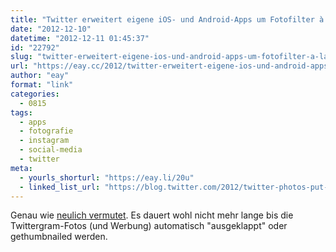 ```yaml
---
title: "Twitter erweitert eigene iOS- und Android-Apps um Fotofilter à la Instagram"
date: "2012-12-10"
datetime: "2012-12-11 01:45:37"
id: "22792"
slug: "twitter-erweitert-eigene-ios-und-android-apps-um-fotofilter-a-la-instagram"
url: "https://eay.cc/2012/twitter-erweitert-eigene-ios-und-android-apps-um-fotofilter-a-la-instagram/"
author: "eay"
format: "link"
categories:
  - 0815
tags:
  - apps
  - fotografie
  - instagram
  - social-media
  - twitter
meta:
  - yourls_shorturl: "https://eay.li/20u"
  - linked_list_url: "https://blog.twitter.com/2012/twitter-photos-put-filter-it"
---
```


Genau wie [neulich vermutet](//eay.cc/2012/ny-times-twitter-apps-demnachst-mit-fotofiltern-a-la-instagram/). Es dauert wohl nicht mehr lange bis die Twittergram-Fotos (und Werbung) automatisch "ausgeklappt" oder gethumbnailed werden.
